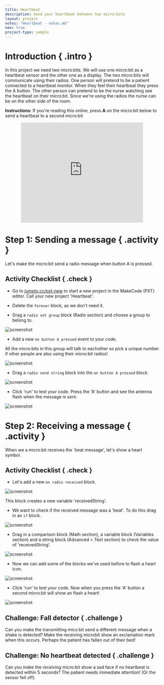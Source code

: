 ```yaml
---
title: Heartbeat
description: Send your heartbeat between two micro:bits
layout: project
notes: "Heartbeat - notes.md"
new: true
project-type: sample
---
```


# Introduction { .intro }

In this project we need two micro:bits.
We will use one micro:bit as a heartbeat sensor and the other one as a display.
The two micro:bits will communicate using their radios.
One person will pretend to be a patient connected to a heartbeat monitor.
When they feel their heartbeat they press the A button.
The other person can pretend to be the nurse watching see the heartbeat on their micro:bit.
Since we're using the radios the nurse can be on the other side of the room.

__Instructions__: If you're reading this online, press __A__ on the micro:bit below to send a heartbeat to a second micro:bit

<div class="trinket" style="width:400px;margin: 0 auto;">
<div style="position:relative;height:0;padding-bottom:81.97%;overflow:hidden;"><iframe style="position:absolute;top:0;left:0;width:100%;height:100%;" src="https://makecode.microbit.org/---run?id=_0cT0je2sL0o7" allowfullscreen="allowfullscreen" sandbox="allow-popups allow-scripts allow-same-origin" frameborder="0"></iframe></div>
</div>

# Step 1: Sending a message { .activity }

Let's make the micro:bit send a radio message when button A is pressed.

## Activity Checklist { .check }

+ Go to <a href="http://jumpto.cc/pxt-new" target="_blank">jumpto.cc/pxt-new</a> to start a new project in the MakeCode (PXT) editor. Call your new project 'Heartbeat'.

+ Delete the `forever` block, as we don't need it.

+ Drag a `radio set group` block (Radio section) and choose a group to belong to.

![screenshot](images/heartbeat-radio-set-group.png)

+ Add a new `on button A pressed` event to your code.

All the micro:bits in this group will talk to eachother so pick a unique number if other people are also using their micro:bit radios!

![screenshot](images/heartbeat-on-button-a.png)

+ Drag a `radio send string` block into the `on button A pressed` block.

![screenshot](images/heartbeat-radio-send-string.png)

+ Click 'run' to test your code. Press the 'A' button and see the antenna flash when the message is sent.

![screenshot](images/heartbeat-simulate-transmit.png)

# Step 2: Receiving a message { .activity }

When we a micro:bit receives the 'beat message', let's show a heart symbol.

## Activity Checklist { .check }

+ Let's add a new `on radio received` block.

![screenshot](images/heartbeat-radio-received.png)

This block creates a new variable 'receivedString'.

+ We want to check if the received message was a 'beat'. To do this drag in an `if` block.

![screenshot](images/heartbeat-if.png)

+ Drag in a comparison block (Math section), a variable block (Variables section) and a string block (Advanced > Text section) to check the value of 'receivedString'.

![screenshot](images/heartbeat-comparison.png)

+ Now we can add some of the blocks we've used before to flash a heart icon.

![screenshot](images/heartbeat-show-icon.png)

+ Click 'run' to test your code. Now when you press the 'A' button a second micro:bit will show an flash a heart!

![screenshot](images/heartbeat-simulate-receive.png)

## Challenge: Fall detector { .challenge }

Can you make the transmitting mico:bit send a different message when a shake is detected?
Make the receiving microbit show an exclamation mark when this occurs.
Perhaps the patient has fallen out of their bed!

## Challenge: No heartbeat detected { .challenge }

Can you make the receiving micro:bit show a sad face if no heartbeat is detected within 5 seconds?
The patient needs immediate attention! (Or the sensor fell off).
